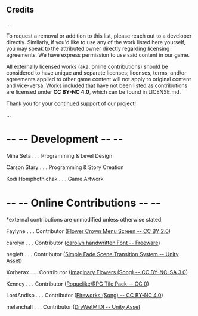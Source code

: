 ## Credits
...

To request a removal or addition to this list, please reach out to a developer directly. Similarly, if you'd like to use any of the work listed here yourself, you may speak to the attributed owner directly regarding licensing agreements. We have express permission to use said content in our game.

All externally licensed works (aka. online contributions) should be considered to have unique and separate licenses; licenses, terms, and/or agreements applied to other game content will not apply to original content and vice-versa. Works included that have not been listed as contributions are licensed under **CC BY-NC 4.0**, which can be found in LICENSE.md. 

Thank you for your continued support of our project!

...

# -- -- Development -- --

Mina Seta . . . Programming & Level Design

Carson Stary . . . Programming & Story Creation

Kodi Homphothichak . . . Game Artwork


# -- -- Online Contributions -- --
*external contributions are unmodified unless otherwise stated

Faylyne . . . Contributor ([Flower Crown Menu Screen -- CC BY 2.0](https://www.flickr.com/photos/bellafaye8/10918036363))

carolyn . . . Contributor ([carolyn handwritten Font -- Freeware](https://www.fontspace.com/carolyn-handwritten-font-f19729))

negleft . . . Contributor ([Simple Fade Scene Transition System -- Unity Asset](https://assetstore.unity.com/packages/tools/particles-effects/simple-fade-scene-transition-system-81753))

Xorberax . . . Contributor ([Imaginary Flowers (Song) -- CC BY-NC-SA 3.0](https://www.newgrounds.com/audio/listen/1132211))

Kenney . . . Contributor ([Roguelike/RPG Tile Pack -- CC 0](https://opengameart.org/content/roguelikerpg-pack-1700-tiles))

LordAndiso . . . Contributor ([Fireworks (Song) -- CC BY-NC 4.0](https://www.newgrounds.com/audio/listen/1160376))

melanchall . . . Contributor ([DryWetMIDI -- Unity Asset](https://assetstore.unity.com/packages/tools/audio/drywetmidi-222171)
